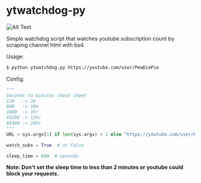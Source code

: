 # ytwatchdog-py

![Alt Text](https://i.imgur.com/XIzLbfH.png)

Simple watchdog script that watches youtube subscription count by scraping channel html with bs4.


Usage:
```sh
$ python ytwatchdog.py https://youtube.com/user/PewDiePie
```

Config:
```python
"""
Seconds to minutes cheat sheet
120   -> 2m
600   -> 10m
3600  -> 1hr
43200 -> 12hr
86400 -> 24hr
"""
URL = sys.argv[1] if len(sys.argv) > 1 else "https://youtube.com/user/PewDiePie"  #  URL = ""

watch_subs = True  # or False

sleep_time = 600  # seconds
```
<b>Note: Don't set the sleep time to less than 2 minutes or youtube could block your requests.</b>
